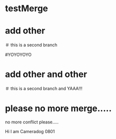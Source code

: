 # testMerge

# add other

＃ this is a second branch

#YOYOYOYO

# add other and other

＃ this is a second branch and YAAA!!!

# please no more merge.....





no more conflict please.....

Hi I am Cameradog 0801 
